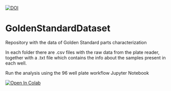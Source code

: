 

[![DOI](https://zenodo.org/badge/612192520.svg)](https://zenodo.org/badge/latestdoi/612192520)


# GoldenStandardDataset
Repository with the data of Golden Standard parts characterization

In each folder there are .csv files with the raw data from the plate reader, together with a .txt file which contains the info about the samples present in each well.

Run the analysis using the 96 well plate workflow Jupyter Notebook

<a target="_blank" href="https://colab.research.google.com/github/SBGlab/GoldenStandardDataset/blob/main/create_sample_info_file.ipynb">
  <img src="https://colab.research.google.com/assets/colab-badge.svg" alt="Open In Colab"/>
</a>
